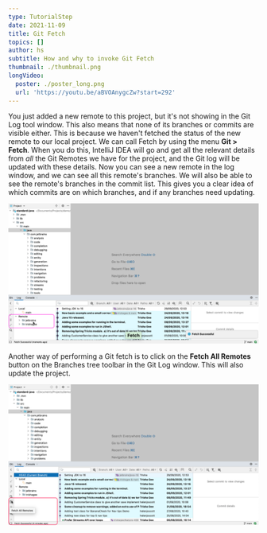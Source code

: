 ```yaml
---
type: TutorialStep
date: 2021-11-09
title: Git Fetch
topics: []
author: hs
subtitle: How and why to invoke Git Fetch
thumbnail: ./thumbnail.png
longVideo:
  poster: ./poster_long.png
  url: 'https://youtu.be/aBVOAnygcZw?start=292'
---
```


You just added a new remote to this project, but it's not showing in the Git Log tool window. This also means that none of its branches or commits are visible either. This is because we haven't fetched the status of the new remote to our local project. We can call Fetch by using the menu **Git > Fetch**. When you do this, IntelliJ IDEA will go and get all the relevant details from _all_ the Git Remotes we have for the project, and the Git log will be updated with these details. Now you can see a new remote in the log window, and we can see all this remote's branches. We will also be able to see the remote's branches in the commit list. This gives you a clear idea of which commits are on which branches, and if any branches need updating.

![Git Fetch Remotes in the Git Log Tool Window](git-fetch-remotes.png)

Another way of performing a Git fetch is to click on the **Fetch All Remotes** button on the Branches tree toolbar in the Git Log window. This will also update the project.

![Git Fetch All Remotes Button](fetch-all-remotes.png)
